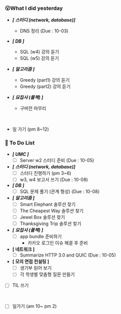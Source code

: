 ### 😮What I did yesterday

- ***[ 스터디 (network, database)]***
  - DNS 정리 (Due : 10-03)

- ***[ DB ]***
  - SQL (w4) 강의 듣기
  - SQL (w5) 강의 듣기

- ***[ 알고리즘 ]***
  - Greedy (part1) 강의 듣기
  - Greedy (part2) 강의 듣기

- ***[ 묘집사 (플젝) ]***
  - 구버전 마무리

<br>

- 일 가기 (pm 8~12)


###  🤔 To Do List

- ***[ UMC ]***
  - [ ] Server w2 스터디 준비 (Due : 10-05)

- ***[ 스터디 (network, database)]***
  - [ ] 스터디 진행하기 (pm 3~6)
  - [ ] w3, w4 보고서 쓰기 (Due : 10-08)

- ***[ DB ]***
  - [ ] SQL 문제 풀기 (관계 형성) (Due : 10-08)

- ***[ 알고리즘 ]***
  - [ ] Smart Elephant 솔루션 찾기
  - [ ] The Cheapest Way 솔루션 찾기
  - [ ] Jewel Box 솔루션 찾기
  - [ ] Thanksgiving Trip 솔루션 찾기

- ***[ 묘집사 (플젝) ]***
  - [ ] app bundle 준비하기
    - 카카오 로그인 이슈 해결 후 준비

- **[ 네트워크 ]**
  - [ ] Summarize HTTP 3.0 and QUIC (Due : 10-05)

- **[ 모의 면접 컨설팅 ]**
  - [ ] 생기부 읽어 보기
  - [ ] 각 학생별 맞춤형 질문 만들기 
  
- [ ] TIL 쓰기
    
  <br>
- [ ] 일가기 (am 10~ pm 2)